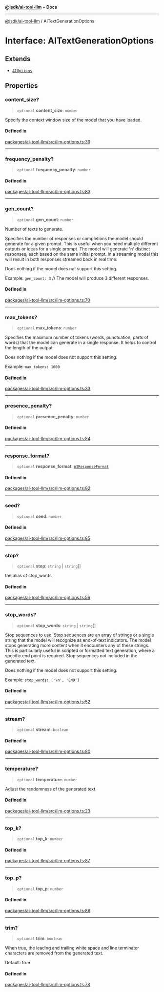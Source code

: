 [**@isdk/ai-tool-llm**](../README.md) • **Docs**

***

[@isdk/ai-tool-llm](../globals.md) / AITextGenerationOptions

# Interface: AITextGenerationOptions

## Extends

- [`AIOptions`](AIOptions.md)

## Properties

### content\_size?

> `optional` **content\_size**: `number`

Specify the context window size of the model that you have loaded.

#### Defined in

[packages/ai-tool-llm/src/llm-options.ts:39](https://github.com/isdk/ai-tool-llm.js/blob/315c5c48f20c16c3cb62039cc17ee2a5600b85aa/src/llm-options.ts#L39)

***

### frequency\_penalty?

> `optional` **frequency\_penalty**: `number`

#### Defined in

[packages/ai-tool-llm/src/llm-options.ts:83](https://github.com/isdk/ai-tool-llm.js/blob/315c5c48f20c16c3cb62039cc17ee2a5600b85aa/src/llm-options.ts#L83)

***

### gen\_count?

> `optional` **gen\_count**: `number`

Number of texts to generate.

Specifies the number of responses or completions the model should generate for a given prompt.
This is useful when you need multiple different outputs or ideas for a single prompt.
The model will generate 'n' distinct responses, each based on the same initial prompt.
In a streaming model this will result in both responses streamed back in real time.

Does nothing if the model does not support this setting.

Example: `gen_count: 3` // The model will produce 3 different responses.

#### Defined in

[packages/ai-tool-llm/src/llm-options.ts:70](https://github.com/isdk/ai-tool-llm.js/blob/315c5c48f20c16c3cb62039cc17ee2a5600b85aa/src/llm-options.ts#L70)

***

### max\_tokens?

> `optional` **max\_tokens**: `number`

Specifies the maximum number of tokens (words, punctuation, parts of words) that the model can generate in a single response.
It helps to control the length of the output.

Does nothing if the model does not support this setting.

Example: `max_tokens: 1000`

#### Defined in

[packages/ai-tool-llm/src/llm-options.ts:33](https://github.com/isdk/ai-tool-llm.js/blob/315c5c48f20c16c3cb62039cc17ee2a5600b85aa/src/llm-options.ts#L33)

***

### presence\_penalty?

> `optional` **presence\_penalty**: `number`

#### Defined in

[packages/ai-tool-llm/src/llm-options.ts:84](https://github.com/isdk/ai-tool-llm.js/blob/315c5c48f20c16c3cb62039cc17ee2a5600b85aa/src/llm-options.ts#L84)

***

### response\_format?

> `optional` **response\_format**: [`AIResponseFormat`](AIResponseFormat.md)

#### Defined in

[packages/ai-tool-llm/src/llm-options.ts:82](https://github.com/isdk/ai-tool-llm.js/blob/315c5c48f20c16c3cb62039cc17ee2a5600b85aa/src/llm-options.ts#L82)

***

### seed?

> `optional` **seed**: `number`

#### Defined in

[packages/ai-tool-llm/src/llm-options.ts:85](https://github.com/isdk/ai-tool-llm.js/blob/315c5c48f20c16c3cb62039cc17ee2a5600b85aa/src/llm-options.ts#L85)

***

### stop?

> `optional` **stop**: `string` \| `string`[]

the alias of stop_words

#### Defined in

[packages/ai-tool-llm/src/llm-options.ts:56](https://github.com/isdk/ai-tool-llm.js/blob/315c5c48f20c16c3cb62039cc17ee2a5600b85aa/src/llm-options.ts#L56)

***

### stop\_words?

> `optional` **stop\_words**: `string` \| `string`[]

Stop sequences to use.
Stop sequences are an array of strings or a single string that the model will recognize as end-of-text indicators.
The model stops generating more content when it encounters any of these strings.
This is particularly useful in scripted or formatted text generation, where a specific end point is required.
Stop sequences not included in the generated text.

Does nothing if the model does not support this setting.

Example: `stop_words: ['\n', 'END']`

#### Defined in

[packages/ai-tool-llm/src/llm-options.ts:52](https://github.com/isdk/ai-tool-llm.js/blob/315c5c48f20c16c3cb62039cc17ee2a5600b85aa/src/llm-options.ts#L52)

***

### stream?

> `optional` **stream**: `boolean`

#### Defined in

[packages/ai-tool-llm/src/llm-options.ts:80](https://github.com/isdk/ai-tool-llm.js/blob/315c5c48f20c16c3cb62039cc17ee2a5600b85aa/src/llm-options.ts#L80)

***

### temperature?

> `optional` **temperature**: `number`

Adjust the randomness of the generated text.

#### Defined in

[packages/ai-tool-llm/src/llm-options.ts:23](https://github.com/isdk/ai-tool-llm.js/blob/315c5c48f20c16c3cb62039cc17ee2a5600b85aa/src/llm-options.ts#L23)

***

### top\_k?

> `optional` **top\_k**: `number`

#### Defined in

[packages/ai-tool-llm/src/llm-options.ts:87](https://github.com/isdk/ai-tool-llm.js/blob/315c5c48f20c16c3cb62039cc17ee2a5600b85aa/src/llm-options.ts#L87)

***

### top\_p?

> `optional` **top\_p**: `number`

#### Defined in

[packages/ai-tool-llm/src/llm-options.ts:86](https://github.com/isdk/ai-tool-llm.js/blob/315c5c48f20c16c3cb62039cc17ee2a5600b85aa/src/llm-options.ts#L86)

***

### trim?

> `optional` **trim**: `boolean`

When true, the leading and trailing white space and line terminator characters
are removed from the generated text.

Default: true.

#### Defined in

[packages/ai-tool-llm/src/llm-options.ts:78](https://github.com/isdk/ai-tool-llm.js/blob/315c5c48f20c16c3cb62039cc17ee2a5600b85aa/src/llm-options.ts#L78)

